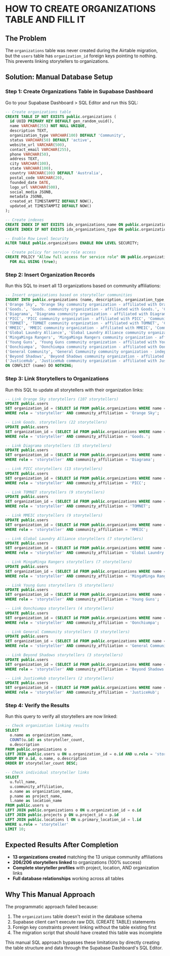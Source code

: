 # HOW TO CREATE ORGANIZATIONS TABLE AND FILL IT

## The Problem
The `organizations` table was never created during the Airtable migration, but the `users` table has `organization_id` foreign keys pointing to nothing. This prevents linking storytellers to organizations.

## Solution: Manual Database Setup

### Step 1: Create Organizations Table in Supabase Dashboard

Go to your Supabase Dashboard > SQL Editor and run this SQL:

```sql
-- Create organizations table
CREATE TABLE IF NOT EXISTS public.organizations (
  id UUID PRIMARY KEY DEFAULT gen_random_uuid(),
  name VARCHAR(255) NOT NULL UNIQUE,
  description TEXT,
  organization_type VARCHAR(100) DEFAULT 'Community',
  status VARCHAR(50) DEFAULT 'active',
  website_url VARCHAR(500),
  contact_email VARCHAR(255),
  phone VARCHAR(50),
  address TEXT,
  city VARCHAR(100),
  state VARCHAR(100),
  country VARCHAR(100) DEFAULT 'Australia',
  postal_code VARCHAR(20),
  founded_date DATE,
  logo_url VARCHAR(500),
  social_media JSONB,
  metadata JSONB,
  created_at TIMESTAMPTZ DEFAULT NOW(),
  updated_at TIMESTAMPTZ DEFAULT NOW()
);

-- Create indexes
CREATE INDEX IF NOT EXISTS idx_organizations_name ON public.organizations(name);
CREATE INDEX IF NOT EXISTS idx_organizations_type ON public.organizations(organization_type);

-- Enable Row Level Security
ALTER TABLE public.organizations ENABLE ROW LEVEL SECURITY;

-- Create policy for service role access
CREATE POLICY "Allow full access for service role" ON public.organizations
  FOR ALL USING (true);
```

### Step 2: Insert Organization Records

Run this SQL to insert all 13 organizations based on community affiliations:

```sql
-- Insert organizations based on storyteller communities
INSERT INTO public.organizations (name, description, organization_type, status, country, metadata) VALUES
('Orange Sky', 'Orange Sky community organization - affiliated with Orange Sky', 'Community', 'active', 'Australia', '{"storyteller_count": 107, "primary_project": "Orange Sky", "created_from_migration": true}'),
('Goods.', 'Goods. community organization - affiliated with Goods.', 'Community', 'active', 'Australia', '{"storyteller_count": 22, "primary_project": "Goods.", "created_from_migration": true}'),
('Diagrama', 'Diagrama community organization - affiliated with Diagrama', 'Community', 'active', 'Australia', '{"storyteller_count": 15, "primary_project": "Diagrama", "created_from_migration": true}'),
('PICC', 'PICC community organization - affiliated with PICC', 'Community', 'active', 'Australia', '{"storyteller_count": 13, "primary_project": "PICC", "created_from_migration": true}'),
('TOMNET', 'TOMNET community organization - affiliated with TOMNET', 'Community', 'active', 'Australia', '{"storyteller_count": 9, "primary_project": "TOMNET", "created_from_migration": true}'),
('MMEIC', 'MMEIC community organization - affiliated with MMEIC', 'Community', 'active', 'Australia', '{"storyteller_count": 9, "primary_project": "MMEIC", "created_from_migration": true}'),
('Global Laundry Alliance', 'Global Laundry Alliance community organization - affiliated with Global Laundry Alliance', 'Community', 'active', 'Australia', '{"storyteller_count": 7, "primary_project": "Global Laundry Alliance", "created_from_migration": true}'),
('MingaMinga Rangers', 'MingaMinga Rangers community organization - affiliated with MingaMinga Rangers', 'Community', 'active', 'Australia', '{"storyteller_count": 7, "primary_project": "MingaMinga Rangers", "created_from_migration": true}'),
('Young Guns', 'Young Guns community organization - affiliated with Young Guns', 'Community', 'active', 'Australia', '{"storyteller_count": 5, "primary_project": "Young Guns", "created_from_migration": true}'),
('Oonchiumpa', 'Oonchiumpa community organization - affiliated with Oonchiumpa', 'Community', 'active', 'Australia', '{"storyteller_count": 4, "primary_project": "Oonchiumpa", "created_from_migration": true}'),
('General Community', 'General Community community organization - independent community group', 'Community', 'active', 'Australia', '{"storyteller_count": 3, "primary_project": null, "created_from_migration": true}'),
('Beyond Shadows', 'Beyond Shadows community organization - affiliated with Beyond Shadows', 'Community', 'active', 'Australia', '{"storyteller_count": 3, "primary_project": "Beyond Shadows", "created_from_migration": true}'),
('JusticeHub', 'JusticeHub community organization - affiliated with JusticeHub', 'Community', 'active', 'Australia', '{"storyteller_count": 2, "primary_project": "JusticeHub", "created_from_migration": true}')
ON CONFLICT (name) DO NOTHING;
```

### Step 3: Link Storytellers to Organizations

Run this SQL to update all storytellers with their organization links:

```sql
-- Link Orange Sky storytellers (107 storytellers)
UPDATE public.users 
SET organization_id = (SELECT id FROM public.organizations WHERE name = 'Orange Sky')
WHERE role = 'storyteller' AND community_affiliation = 'Orange Sky';

-- Link Goods. storytellers (22 storytellers)  
UPDATE public.users 
SET organization_id = (SELECT id FROM public.organizations WHERE name = 'Goods.')
WHERE role = 'storyteller' AND community_affiliation = 'Goods.';

-- Link Diagrama storytellers (15 storytellers)
UPDATE public.users 
SET organization_id = (SELECT id FROM public.organizations WHERE name = 'Diagrama')
WHERE role = 'storyteller' AND community_affiliation = 'Diagrama';

-- Link PICC storytellers (13 storytellers)
UPDATE public.users 
SET organization_id = (SELECT id FROM public.organizations WHERE name = 'PICC')
WHERE role = 'storyteller' AND community_affiliation = 'PICC';

-- Link TOMNET storytellers (9 storytellers)
UPDATE public.users 
SET organization_id = (SELECT id FROM public.organizations WHERE name = 'TOMNET')
WHERE role = 'storyteller' AND community_affiliation = 'TOMNET';

-- Link MMEIC storytellers (9 storytellers)
UPDATE public.users 
SET organization_id = (SELECT id FROM public.organizations WHERE name = 'MMEIC')
WHERE role = 'storyteller' AND community_affiliation = 'MMEIC';

-- Link Global Laundry Alliance storytellers (7 storytellers)
UPDATE public.users 
SET organization_id = (SELECT id FROM public.organizations WHERE name = 'Global Laundry Alliance')
WHERE role = 'storyteller' AND community_affiliation = 'Global Laundry Alliance';

-- Link MingaMinga Rangers storytellers (7 storytellers)
UPDATE public.users 
SET organization_id = (SELECT id FROM public.organizations WHERE name = 'MingaMinga Rangers')
WHERE role = 'storyteller' AND community_affiliation = 'MingaMinga Rangers';

-- Link Young Guns storytellers (5 storytellers)
UPDATE public.users 
SET organization_id = (SELECT id FROM public.organizations WHERE name = 'Young Guns')
WHERE role = 'storyteller' AND community_affiliation = 'Young Guns';

-- Link Oonchiumpa storytellers (4 storytellers)
UPDATE public.users 
SET organization_id = (SELECT id FROM public.organizations WHERE name = 'Oonchiumpa')
WHERE role = 'storyteller' AND community_affiliation = 'Oonchiumpa';

-- Link General Community storytellers (3 storytellers)
UPDATE public.users 
SET organization_id = (SELECT id FROM public.organizations WHERE name = 'General Community')
WHERE role = 'storyteller' AND community_affiliation = 'General Community';

-- Link Beyond Shadows storytellers (3 storytellers)
UPDATE public.users 
SET organization_id = (SELECT id FROM public.organizations WHERE name = 'Beyond Shadows')
WHERE role = 'storyteller' AND community_affiliation = 'Beyond Shadows';

-- Link JusticeHub storytellers (2 storytellers)
UPDATE public.users 
SET organization_id = (SELECT id FROM public.organizations WHERE name = 'JusticeHub')
WHERE role = 'storyteller' AND community_affiliation = 'JusticeHub';
```

### Step 4: Verify the Results

Run this query to verify all storytellers are now linked:

```sql
-- Check organization linking results
SELECT 
  o.name as organization_name,
  COUNT(u.id) as storyteller_count,
  o.description
FROM public.organizations o
LEFT JOIN public.users u ON u.organization_id = o.id AND u.role = 'storyteller'
GROUP BY o.id, o.name, o.description
ORDER BY storyteller_count DESC;

-- Check individual storyteller links
SELECT 
  u.full_name,
  u.community_affiliation,
  o.name as organization_name,
  p.name as project_name,
  l.name as location_name
FROM public.users u
LEFT JOIN public.organizations o ON u.organization_id = o.id
LEFT JOIN public.projects p ON u.project_id = p.id  
LEFT JOIN public.locations l ON u.primary_location_id = l.id
WHERE u.role = 'storyteller'
LIMIT 10;
```

## Expected Results After Completion

- **13 organizations created** matching the 13 unique community affiliations
- **206/206 storytellers linked** to organizations (100% success)
- **Complete storyteller profiles** with project, location, AND organization links
- **Full database relationships** working across all tables

## Why This Manual Approach

The programmatic approach failed because:
1. The `organizations` table doesn't exist in the database schema
2. Supabase client can't execute raw DDL (CREATE TABLE) statements
3. Foreign key constraints prevent linking without the table existing first
4. The migration script that should have created this table was incomplete

This manual SQL approach bypasses these limitations by directly creating the table structure and data through the Supabase Dashboard's SQL Editor.